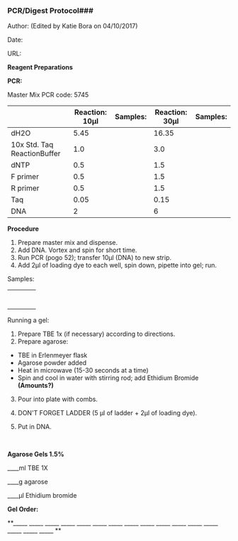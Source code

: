 ### PCR/Digest Protocol###

Author: (Edited by Katie Bora on 04/10/2017)

Date:

URL:



**Reagent Preparations**



**PCR:**

Master Mix                                                                                                PCR code: 5745

|                              | Reaction: 10μl | Samples: | Reaction: 30μl | Samples: |
| ---------------------------- | -------------- | -------- | -------------- | -------- |
| dH2O                         | 5.45           |          | 16.35          |          |
| 10x Std. Taq  ReactionBuffer | 1.0            |          | 3.0            |          |
| dNTP                         | 0.5            |          | 1.5            |          |
| F primer                     | 0.5            |          | 1.5            |          |
| R primer                     | 0.5            |          | 1.5            |          |
| Taq                          | 0.05           |          | 0.15           |          |
| DNA                          | 2              |          | 6              |          |



 **Procedure**

1. Prepare master mix and dispense.
2. Add DNA. Vortex and spin for short time.
3. Run PCR (pogo 52); transfer 10μl  (DNA) to new strip.
4. Add 2μl of loading dye to each well, spin down, pipette into gel; run.

Samples: 

|      |      |      |      |
| ---- | ---- | ---- | ---- |
|      |      |      |      |
|      |      |      |      |
|      |      |      |      |
|      |      |      |      |
|      |      |      |      |
|      |      |      |      |
|      |      |      |      |

 

Running a gel:

 

1.  Prepare TBE 1x (if necessary) according to directions.
2.  Prepare agarose:

- TBE in Erlenmeyer flask
- Agarose powder added
- Heat in microwave (15-30 seconds at a time)
- Spin and cool in water with stirring rod; add Ethidium Bromide **(Amounts?)**

3. Pour into plate with combs.

4. DON'T FORGET LADDER (5 μl of ladder + 2μl of loading dye).

5. Put in DNA.

   ​

**Agarose Gels 1.5%**

 

____ml TBE 1X

____g agarose

____μl Ethidium bromide

 

**Gel Order:**

 

**_____  _____  _____ _____  _____  _____ _____  _____  _____ _____  _____  _____ _____  _____  _____ _____  **